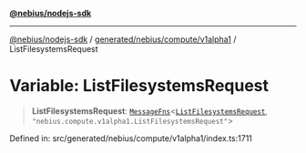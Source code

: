[**@nebius/nodejs-sdk**](../../../../../README.md)

***

[@nebius/nodejs-sdk](../../../../../README.md) / [generated/nebius/compute/v1alpha1](../README.md) / ListFilesystemsRequest

# Variable: ListFilesystemsRequest

> **ListFilesystemsRequest**: [`MessageFns`](../../../../../runtime/protos/core/interfaces/MessageFns.md)\<[`ListFilesystemsRequest`](../interfaces/ListFilesystemsRequest.md), `"nebius.compute.v1alpha1.ListFilesystemsRequest"`\>

Defined in: src/generated/nebius/compute/v1alpha1/index.ts:1711
